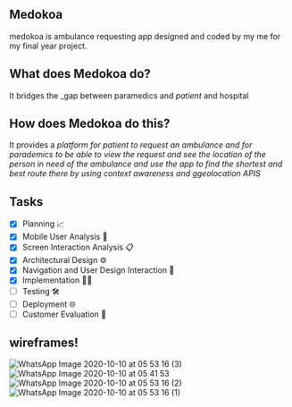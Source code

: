 ## **Medokoa**
medokoa is  ambulance requesting app designed and coded by my me for my final year project.

## What does Medokoa do?
  It bridges the _gap between paramedics and _patient_ and hospital 
## How does Medokoa do this?
  It provides a _platform for patient to request an ambulance  and for parademics to be able to view the request and see the location 
  of the person in need of the ambulance and use the app to find the shortest and best route there by using context awareness and ggeolocation APIS_
## Tasks
  - [x] Planning 📈
  - [x] Mobile User Analysis 📝
  - [x] Screen Interaction Analysis 📋
  - [x] Architectural Design ⚙
  - [x] Navigation and User Design Interaction 📱
  - [x] Implementation 👩‍💻
  - [ ] Testing 🛠
  - [ ] Deployment 🌐 
  - [ ] Customer Evaluation 🔄

## wireframes!
![WhatsApp Image 2020-10-10 at 05 53 16 (3)](https://user-images.githubusercontent.com/21184532/110930501-3b3b0e80-833a-11eb-9392-4268110c5f8d.jpeg)
![WhatsApp Image 2020-10-10 at 05 41 53](https://user-images.githubusercontent.com/21184532/110930015-a9330600-8339-11eb-8a0d-aafdb975c2ff.jpeg)
![WhatsApp Image 2020-10-10 at 05 53 16 (2)](https://user-images.githubusercontent.com/21184532/110930025-ac2df680-8339-11eb-9881-17faa89e52bc.jpeg)
![WhatsApp Image 2020-10-10 at 05 53 16 (1)](https://user-images.githubusercontent.com/21184532/110930033-adf7ba00-8339-11eb-8b64-897c462d5711.jpeg)

